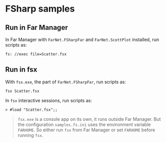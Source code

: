 ﻿# FSharp samples

## Run in Far Manager

In Far Manager with `FarNet.FSharpFar` and `FarNet.ScottPlot` installed, run scripts as:

```
fs: //exec file=Scatter.fsx
```

## Run in fsx

With `fsx.exe`, the part of `FarNet.FSharpFar`, run scripts as:

```
fsx Scatter.fsx
```

In `fsx` interactive sessions, run scripts as:

```
> #load "Scatter.fsx";;
```

> `fsx.exe` is a console app on its own, it runs outside Far Manager. But the
configuration `samples.fs.ini` uses the environment variable `FARHOME`. So
either run `fsx` from Far Manager or set `FARHOME` before running `fsx`.
